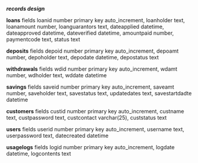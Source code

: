 ***records design***

**loans**
    fields
        loanid number primary key auto_increment,
        loanholder text,
        loanamount number,
        loanguarantors text,
        dateapplied datetime,
        dateapproved datetime,
        dateverified datetime,
        amountpaid number,
        paymentcode text,
        status text

**deposits**
    fields
        depoid  number primary key auto_increment,
        depoamt number,
        depoholder text,
        depodate datetime,
        depostatus text

**withdrawals**
    fields
        wdid  number primary key auto_increment,
        wdamt number,
        wdholder text,
        wddate datetime

**savings**
    fields
        saveid  number primary key auto_increment,
        saveamt number,
        saveholder text,
        savestatus text,
        updatedates text,
        savestartdadte datetime

**customers**
    fields
        custid  number primary key auto_increment,
        custname text,
        custpassword text,
        custcontact varchar(25),
        custstatus text

**users**
    fields
        userid  number primary key auto_increment,
        username text,
        userpassword text,
        datecreated datetime

**usagelogs**
    fields
        logid  number primary key auto_increment,
        logdate datetime,
        logcontents text